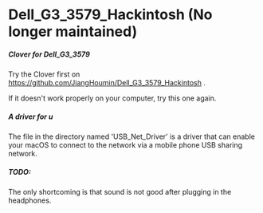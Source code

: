# Dell_G3_3579_Hackintosh (No longer maintained)
##### Clover for Dell_G3_3579 

Try the Clover first on https://github.com/JiangHoumin/Dell_G3_3579_Hackintosh .

If it doesn't work properly on your computer,  try this one again.



##### A driver for u

The file in the directory named 'USB_Net_Driver' is a driver that can enable your macOS to connect to the network via a mobile phone USB sharing network.



##### TODO: 

The only shortcoming is that sound is not good after plugging in the headphones. 
